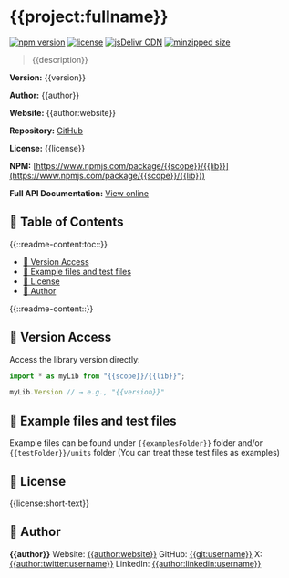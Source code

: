 <!-- 
README Template
Placeholders: {{...}} from project.settings.jsonc
Dynamic blocks: {{::command:...::}} resolved at generation time
-->

# {{project:fullname}}

[![npm version](https://img.shields.io/npm/v/{{scope}}/{{lib}})](https://www.npmjs.com/package/{{scope}}/{{lib}})
[![license](https://img.shields.io/npm/l/{{scope}}/{{lib}})](https://github.com/{{git:username}}/{{git:repository-name}}/blob/main/LICENSE)
[![jsDelivr CDN](https://data.jsdelivr.com/v1/package/npm/{{scope}}/{{lib}}/badge)](https://www.jsdelivr.com/package/npm/{{scope}}/{{lib}})
[![minzipped size](https://badgen.net/bundlephobia/minzip/{{scope}}/{{lib}})](https://bundlephobia.com/package/{{scope}}/{{lib}})

> {{description}}

**Version:** {{version}}

**Author:** {{author}}

**Website:** {{author:website}}

**Repository:** [GitHub](https://github.com/{{git:username}}/{{git:repository-name}})

**License:** {{license}}

**NPM:** [https://www.npmjs.com/package/{{scope}}/{{lib}}](https://www.npmjs.com/package/{{scope}}/{{lib}})

**Full API Documentation:** [View online](https://{{git:username}}.github.io/{{git:repository-name}}/)

## 📖 Table of Contents

{{::readme-content:toc::}}
- [🔁 Version Access](#-version-access)
- [📂 Example files and test files](#-example-files-and-test-files)
- [📄 License](#-license)
- [🧠 Author](#-author)

{{::readme-content::}}

## 🔁 Version Access

Access the library version directly:
```js
import * as myLib from "{{scope}}/{{lib}}";

myLib.Version // → e.g., "{{version}}"
```

## 📂 Example files and test files

Example files can be found under `{{examplesFolder}}` folder and/or  `{{testFolder}}/units` folder
(You can treat these test files as examples)


## 📄 License

{{license:short-text}}

## 🧠 Author

**{{author}}**
Website: [{{author:website}}]({{author:website}})
GitHub: [{{git:username}}](https://github.com/{{git:username}})
X: [{{author:twitter:username}}](https://x.com/{{author:twitter:username}})
LinkedIn: [{{author:linkedin:username}}](https://www.linkedin.com/in/{{author:linkedin:username}})